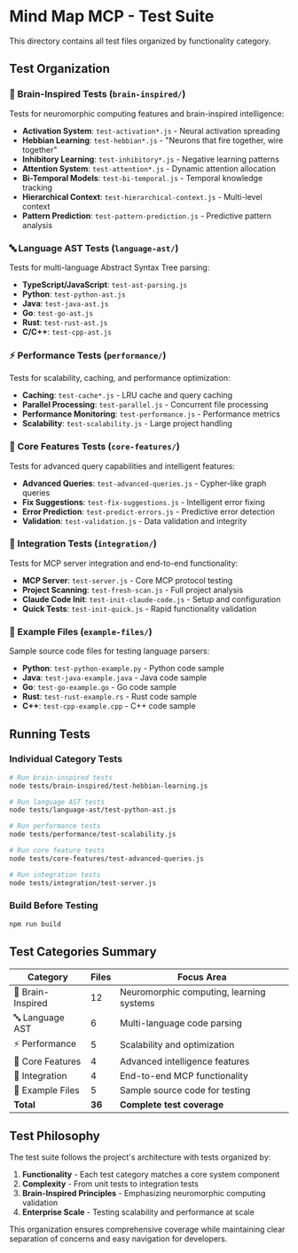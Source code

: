 # Mind Map MCP - Test Suite

This directory contains all test files organized by functionality category.

## Test Organization

### 🧠 Brain-Inspired Tests (`brain-inspired/`)
Tests for neuromorphic computing features and brain-inspired intelligence:
- **Activation System**: `test-activation*.js` - Neural activation spreading
- **Hebbian Learning**: `test-hebbian*.js` - "Neurons that fire together, wire together"
- **Inhibitory Learning**: `test-inhibitory*.js` - Negative learning patterns
- **Attention System**: `test-attention*.js` - Dynamic attention allocation
- **Bi-Temporal Models**: `test-bi-temporal.js` - Temporal knowledge tracking
- **Hierarchical Context**: `test-hierarchical-context.js` - Multi-level context
- **Pattern Prediction**: `test-pattern-prediction.js` - Predictive pattern analysis

### 🔤 Language AST Tests (`language-ast/`)
Tests for multi-language Abstract Syntax Tree parsing:
- **TypeScript/JavaScript**: `test-ast-parsing.js`
- **Python**: `test-python-ast.js`
- **Java**: `test-java-ast.js`
- **Go**: `test-go-ast.js`
- **Rust**: `test-rust-ast.js`
- **C/C++**: `test-cpp-ast.js`

### ⚡ Performance Tests (`performance/`)
Tests for scalability, caching, and performance optimization:
- **Caching**: `test-cache*.js` - LRU cache and query caching
- **Parallel Processing**: `test-parallel.js` - Concurrent file processing
- **Performance Monitoring**: `test-performance.js` - Performance metrics
- **Scalability**: `test-scalability.js` - Large project handling

### 🎯 Core Features Tests (`core-features/`)
Tests for advanced query capabilities and intelligent features:
- **Advanced Queries**: `test-advanced-queries.js` - Cypher-like graph queries
- **Fix Suggestions**: `test-fix-suggestions.js` - Intelligent error fixing
- **Error Prediction**: `test-predict-errors.js` - Predictive error detection
- **Validation**: `test-validation.js` - Data validation and integrity

### 🔗 Integration Tests (`integration/`)
Tests for MCP server integration and end-to-end functionality:
- **MCP Server**: `test-server.js` - Core MCP protocol testing
- **Project Scanning**: `test-fresh-scan.js` - Full project analysis
- **Claude Code Init**: `test-init-claude-code.js` - Setup and configuration
- **Quick Tests**: `test-init-quick.js` - Rapid functionality validation

### 📄 Example Files (`example-files/`)
Sample source code files for testing language parsers:
- **Python**: `test-python-example.py` - Python code sample
- **Java**: `test-java-example.java` - Java code sample
- **Go**: `test-go-example.go` - Go code sample
- **Rust**: `test-rust-example.rs` - Rust code sample
- **C++**: `test-cpp-example.cpp` - C++ code sample

## Running Tests

### Individual Category Tests
```bash
# Run brain-inspired tests
node tests/brain-inspired/test-hebbian-learning.js

# Run language AST tests
node tests/language-ast/test-python-ast.js

# Run performance tests
node tests/performance/test-scalability.js

# Run core feature tests
node tests/core-features/test-advanced-queries.js

# Run integration tests
node tests/integration/test-server.js
```

### Build Before Testing
```bash
npm run build
```

## Test Categories Summary

| Category | Files | Focus Area |
|----------|-------|------------|
| 🧠 Brain-Inspired | 12 | Neuromorphic computing, learning systems |
| 🔤 Language AST | 6 | Multi-language code parsing |
| ⚡ Performance | 5 | Scalability and optimization |
| 🎯 Core Features | 4 | Advanced intelligence features |
| 🔗 Integration | 4 | End-to-end MCP functionality |
| 📄 Example Files | 5 | Sample source code for testing |
| **Total** | **36** | **Complete test coverage** |

## Test Philosophy

The test suite follows the project's architecture with tests organized by:
1. **Functionality** - Each test category matches a core system component
2. **Complexity** - From unit tests to integration tests
3. **Brain-Inspired Principles** - Emphasizing neuromorphic computing validation
4. **Enterprise Scale** - Testing scalability and performance at scale

This organization ensures comprehensive coverage while maintaining clear separation of concerns and easy navigation for developers.